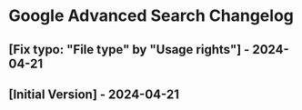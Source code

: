 # Google Advanced Search Changelog

## [Fix typo: "File type" by "Usage rights"] - 2024-04-21

## [Initial Version] - 2024-04-21
